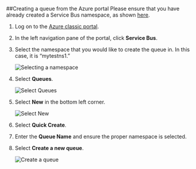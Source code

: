 ##Creating a queue from the Azure portal
Please ensure that you have already created a Service Bus namespace, as shown [here][namespace-how-to].

1. Log on to the [Azure classic portal][classic-portal].

2. In the left navigation pane of the portal, click **Service Bus**.

3. Select the namespace that you would like to create the queue in. In this case, it is “mytestns1.”

    ![Selecting a namespace][1]

4. Select **Queues**.

    ![Select Queues][2]

5. Select **New** in the bottom left corner.

    ![Select New][3]

6. Select **Quick Create**.

7. Enter the **Queue Name** and ensure the proper namespace is selected.

8. Select **Create a new queue**.

    ![Create a queue][4]

[1]: ./media/service-bus-create-queue-portal/select-namespace.png
[2]: ./media/service-bus-create-queue-portal/select-queue.png
[3]: ./media/service-bus-create-queue-portal/select-new.png
[4]: ./media/service-bus-create-queue-portal/create-queue.png

[namespace-how-to]: ./service-bus-create-namespace-portal.md
[classic-portal]: https://manage.windowsazure.com